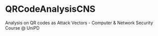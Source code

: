 # QRCodeAnalysisCNS
Analysis on QR codes as Attack Vectors - Computer &amp; Network Security Course @ UniPD
